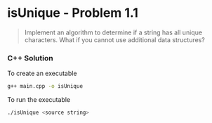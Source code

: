 # isUnique - Problem 1.1

> Implement an algorithm to determine if a string has all unique characters. What if you cannot use additional data structures?

### C++ Solution

To create an executable
```sh
g++ main.cpp -o isUnique
```

To run the executable
```sh
./isUnique <source string>
```
